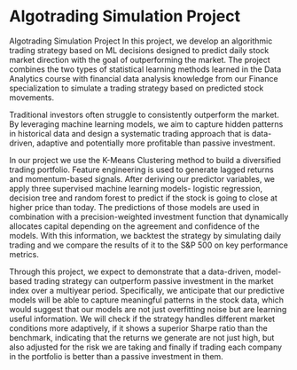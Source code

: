 # Algotrading Simulation Project
Algotrading Simulation Project
In this project, we develop an algorithmic trading strategy based on ML decisions designed to predict daily stock market direction with the goal of outperforming the market. The project combines the two types of statistical learning methods learned in the Data Analytics course with financial data analysis knowledge from our Finance specialization to simulate a trading strategy based on predicted stock movements.

Traditional investors often struggle to consistently outperform the market. By leveraging machine learning models, we aim to capture hidden patterns in historical data and design a systematic trading approach that is data-driven, adaptive and potentially more profitable than passive investment.

In our project we use the K-Means Clustering method to build a diversified trading portfolio. Feature engineering is used to generate lagged returns and momentum-based signals. After deriving our predictor variables, we apply three supervised machine learning models- logistic regression, decision tree and random forest to predict if the stock is going to close at higher price than today. The predictions of those models are used in combination with a precision-weighted investment function that dynamically allocates capital depending on the agreement and confidence of the models. With this information, we backtest the strategy by simulating daily trading and we compare the results of it to the S&P 500 on key performance metrics.

Through this project, we expect to demonstrate that a data-driven, model-based trading strategy can outperform passive investment in the market index over a multiyear period. Specifically, we anticipate that our predictive models will be able to capture meaningful patterns in the stock data, which would suggest that our models are not just overfitting noise but are learning useful information. We will check if the strategy handles different market conditions more adaptively, if it shows a superior Sharpe ratio than the benchmark, indicating that the returns we generate are not just high, but also adjusted for the risk we are taking and finally if trading each company in the portfolio is better than a passive investment in them.

